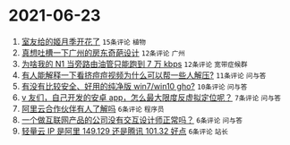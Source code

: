 # 2021-06-23

1. [室友给的姬月季开花了](https://www.v2ex.com/t/785220) `15条评论` `植物`
1. [真想吐槽一下广州的房东奇葩设计](https://www.v2ex.com/t/785214) `12条评论` `广州`
1. [为啥我的 N1 当旁路由油管只能跑到 7 万 kbps](https://www.v2ex.com/t/785213) `12条评论` `宽带症候群`
1. [有人能解释一下看挤痘痘视频为什么可以帮一些人解压?](https://www.v2ex.com/t/785221) `11条评论` `问与答`
1. [有没有比较安全、好用的纯净版 win7/win10 gho?](https://www.v2ex.com/t/785232) `10条评论` `问与答`
1. [v 友们，自己开发的安卓 app，怎么最大限度反虚拟定位呢？](https://www.v2ex.com/t/785211) `7条评论` `问与答`
1. [阿里云合作伙伴有人了解吗](https://www.v2ex.com/t/785224) `6条评论` `程序员`
1. [一个做互联网产品的公司没有交互设计师正常吗？](https://www.v2ex.com/t/785215) `6条评论` `问与答`
1. [轻量云 IP 是阿里 149.129 还是腾讯 101.32 好点](https://www.v2ex.com/t/785210) `6条评论` `站长`
